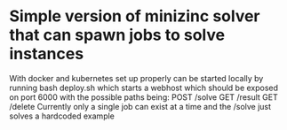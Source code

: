 # Simple version of minizinc solver that can spawn jobs to solve instances
With docker and kubernetes set up properly can be started locally by running
    bash deploy.sh
which starts a webhost which should be exposed on port 6000 with the possible paths being:
    POST /solve
    GET /result
    GET /delete
Currently only a single job can exist at a time and the /solve just solves a hardcoded example
